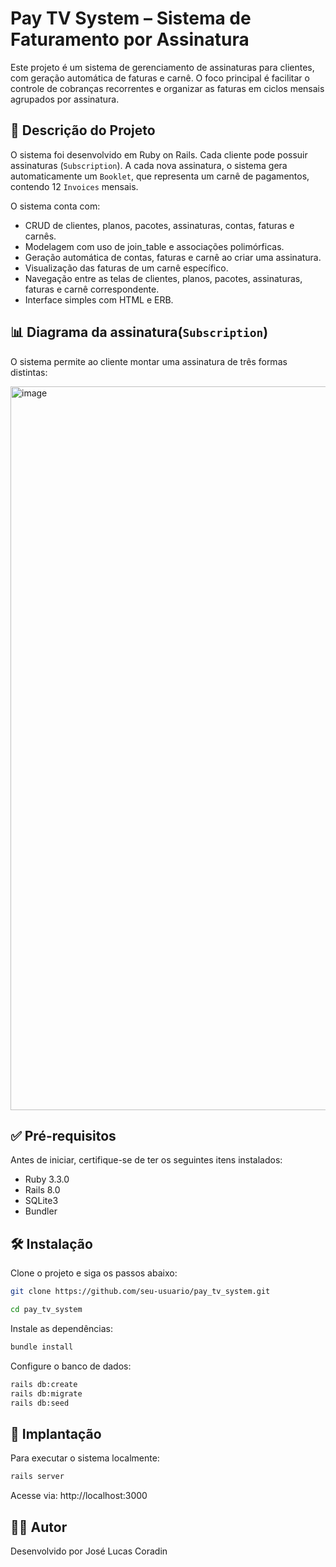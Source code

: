 # Pay TV System – Sistema de Faturamento por Assinatura

Este projeto é um sistema de gerenciamento de assinaturas para clientes, com geração automática de faturas e carnê. O foco principal é facilitar o controle de cobranças recorrentes e organizar as faturas em ciclos mensais agrupados por assinatura.

## 📌 Descrição do Projeto

O sistema foi desenvolvido em Ruby on Rails. Cada cliente pode possuir assinaturas (`Subscription`). A cada nova assinatura, o sistema gera automaticamente um `Booklet`, que representa um carnê de pagamentos, contendo 12 `Invoices` mensais.

O sistema conta com:
- CRUD de clientes, planos, pacotes, assinaturas, contas, faturas e carnês.
- Modelagem com uso de join_table e associações polimórficas. 
- Geração automática de contas, faturas e carnê ao criar uma assinatura.
- Visualização das faturas de um carnê específico.
- Navegação entre as telas de clientes, planos, pacotes, assinaturas, faturas e carnê correspondente.
- Interface simples com HTML e ERB.

## 📊 Diagrama da assinatura(`Subscription`)

O sistema permite ao cliente montar uma assinatura de três formas distintas:

<img width="2570" height="1158" alt="image" src="https://github.com/user-attachments/assets/4dd8230b-5a0b-4d32-bc28-4b9d0748cc4e" />


## ✅ Pré-requisitos

Antes de iniciar, certifique-se de ter os seguintes itens instalados:

- Ruby 3.3.0
- Rails 8.0
- SQLite3 
- Bundler

## 🛠️ Instalação

Clone o projeto e siga os passos abaixo:

```bash
git clone https://github.com/seu-usuario/pay_tv_system.git

cd pay_tv_system
```

Instale as dependências:

```bash
bundle install
```

Configure o banco de dados:

```bash
rails db:create
rails db:migrate
rails db:seed
```

## 🚀 Implantação

Para executar o sistema localmente:

```bash
rails server
```
Acesse via: http://localhost:3000


## 🧑‍💻 Autor
Desenvolvido por José Lucas Coradin
